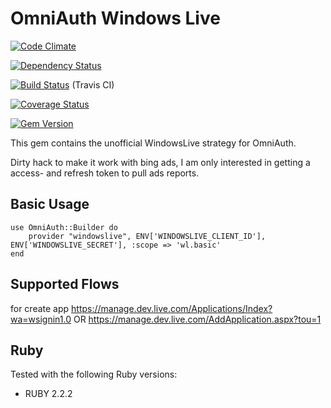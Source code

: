 # OmniAuth Windows Live

[![Code Climate](https://codeclimate.com/github/joel/omniauth-windowslive.png)](https://codeclimate.com/github/joel/omniauth-windowslive)

[![Dependency Status](https://gemnasium.com/joel/omniauth-windowslive.svg)](https://gemnasium.com/joel/omniauth-windowslive)

[![Build Status](https://travis-ci.org/joel/omniauth-windowslive.svg?branch=master)](https://travis-ci.org/joel/omniauth-windowslive) (Travis CI)

[![Coverage Status](https://coveralls.io/repos/joel/omniauth-windowslive/badge.svg?branch=master&service=github)](https://coveralls.io/github/joel/omniauth-windowslive?branch=master)

[![Gem Version](https://badge.fury.io/rb/omniauth-windowslive.svg)](http://badge.fury.io/rb/omniauth-windowslive)

This gem contains the unofficial WindowsLive strategy for OmniAuth.

Dirty hack to make it work with bing ads, I am only interested in getting a access- and refresh token to pull ads reports.

## Basic Usage

	use OmniAuth::Builder do
		provider "windowslive", ENV['WINDOWSLIVE_CLIENT_ID'], ENV['WINDOWSLIVE_SECRET'], :scope => 'wl.basic'
	end

## Supported Flows

for create app
https://manage.dev.live.com/Applications/Index?wa=wsignin1.0
OR
https://manage.dev.live.com/AddApplication.aspx?tou=1

## Ruby

Tested with the following Ruby versions:

- RUBY 2.2.2
